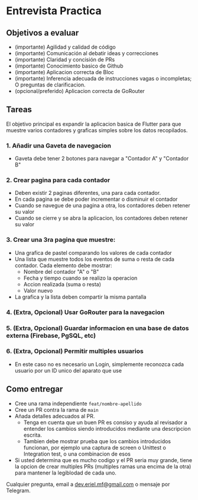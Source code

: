# Entrevista Practica

## Objetivos a evaluar

- (importante) Agilidad y calidad de código
- (importante) Comunicación al debatir ideas y correcciones
- (importante) Claridad y concisión de PRs
- (importante) Conocimiento basico de Github
- (importante) Aplicacion correcta de Bloc
- (importante) Inferencia adecuada de instrucciones vagas o incompletas; O preguntas de clarificacion.
- (opcional/preferido) Aplicacion correcta de GoRouter

## Tareas

El objetivo principal es expandir la aplicacion basica de Flutter para que muestre varios contadores y graficas simples sobre los datos recopilados.

### 1. Añadir una Gaveta de navegacion

- Gaveta debe tener 2 botones para navegar a "Contador A" y "Contador B"

### 2. Crear pagina para cada contador

- Deben existir 2 paginas diferentes, una para cada contador.
- En cada pagina se debe poder incrementar o disminuir el contador
- Cuando se navegue de una pagina a otra, los contadores deben retener su valor
- Cuando se cierre y se abra la aplicacion, los contadores deben retener su valor

### 3. Crear una 3ra pagina que muestre:
- Una grafica de pastel comparando los valores de cada contador
- Una lista que muestre todos los eventos de suma o resta de cada contador. Cada elemento debe mostrar: 
  - Nombre del contador "A" o "B"
  - Fecha y tiempo cuando se realizo la operacion
  - Accion realizada (suma o resta)
  - Valor nuevo
- La grafica y la lista deben compartir la misma pantalla

### 4. (Extra, Opcional)  Usar GoRouter para la navegacion
### 5. (Extra, Opcional)  Guardar informacion en una base de datos externa (Firebase, PgSQL, etc)
### 6. (Extra, Opcional)  Permitir multiples usuarios
- En este caso no es necesario un Login, simplemente reconozca cada usuario por un ID unico del aparato que use


## Como entregar
- Cree una rama independiente `feat/nombre-apellido`
- Cree un PR contra la rama de `main`
- Añada detalles adecuados al PR. 
  - Tenga en cuenta que un buen PR es consiso y ayuda al revisador a entender los cambios siendo introducidos mediante una descripcion escrita. 
  - Tambien debe mostrar prueba que los cambios introducidos funcionan, por ejemplo una captura de screen o Unittest o Integration test, o una combinacion de esos
- Si usted determina que es mucho codigo y el PR seria muy grande, tiene la opcion de crear multiples PRs (multiples ramas una encima de la otra) para mantener la legiblodad de cada uno.


Cualquier pregunta, email a dev.eriel.mf@gmail.com o mensaje por Telegram. 
